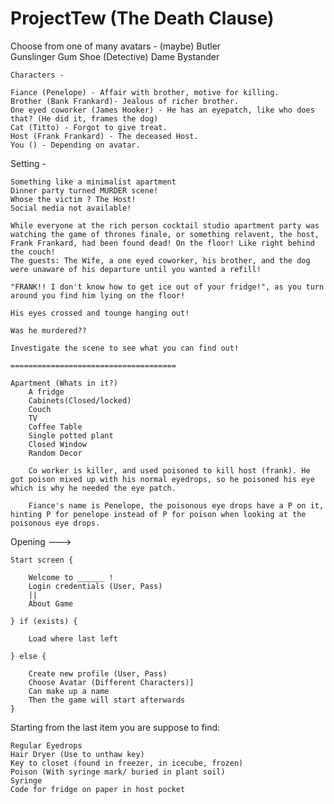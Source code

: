 # ProjectTew (The Death Clause)

Choose from one of many avatars - (maybe)
    Butler  
    Gunslinger
    Gum Shoe (Detective)
    Dame
    Bystander

    Characters -

    Fiance (Penelope) - Affair with brother, motive for killing.
    Brother (Bank Frankard)- Jealous of richer brother.
    One eyed coworker (James Hooker) - He has an eyepatch, like who does that? (He did it, frames the dog)
    Cat (Titto) - Forgot to give treat.
    Host (Frank Frankard) - The deceased Host.
    You () - Depending on avatar.

Setting -

    Something like a minimalist apartment
    Dinner party turned MURDER scene!
    Whose the victim ? The Host!
    Social media not available!

    While everyone at the rich person cocktail studio apartment party was watching the game of thrones finale, or something relavent, the host, Frank Frankard, had been found dead! On the floor! Like right behind the couch!
    The guests: The Wife, a one eyed coworker, his brother, and the dog were unaware of his departure until you wanted a refill!

    "FRANK!! I don't know how to get ice out of your fridge!", as you turn around you find him lying on the floor!

    His eyes crossed and tounge hanging out!
    
    Was he murdered??

    Investigate the scene to see what you can find out! 

    =====================================
    
    Apartment (Whats in it?)
        A fridge
        Cabinets(Closed/locked)
        Couch
        TV
        Coffee Table
        Single potted plant
        Closed Window
        Random Decor

        Co worker is killer, and used poisoned to kill host (frank). He got poison mixed up with his normal eyedrops, so he poisoned his eye which is why he needed the eye patch.

        Fiance's name is Penelope, the poisonous eye drops have a P on it, hinting P for penelope instead of P for poison when looking at the poisonous eye drops.

Opening --->

    Start screen {

        Welcome to ______ !
        Login credentials (User, Pass)
        || 
        About Game

    } if (exists) {

        Load where last left

    } else {

        Create new profile (User, Pass)
        Choose Avatar (Different Characters)]
        Can make up a name
        Then the game will start afterwards
    }

Starting from the last item you are suppose to find:

    Regular Eyedrops
    Hair Dryer (Use to unthaw key)
    Key to closet (found in freezer, in icecube, frozen)
    Poison (With syringe mark/ buried in plant soil)
    Syringe
    Code for fridge on paper in host pocket